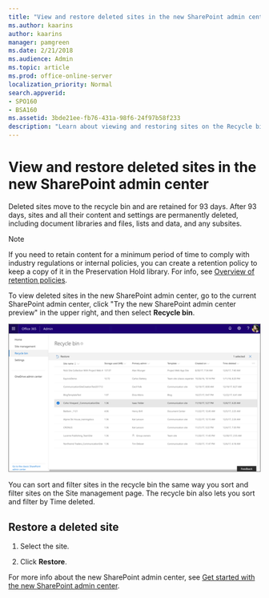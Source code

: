 ```yaml
---
title: "View and restore deleted sites in the new SharePoint admin center"
ms.author: kaarins
author: kaarins
manager: pamgreen
ms.date: 2/21/2018
ms.audience: Admin
ms.topic: article
ms.prod: office-online-server
localization_priority: Normal
search.appverid:
- SPO160
- BSA160
ms.assetid: 3bde21ee-fb76-431a-98f6-24f97b58f233
description: "Learn about viewing and restoring sites on the Recycle bin page of the new SharePoint admin center."
---
```


# View and restore deleted sites in the new SharePoint admin center

Deleted sites move to the recycle bin and are retained for 93 days. After 93 days, sites and all their content and settings are permanently deleted, including document libraries and files, lists and data, and any subsites.
  
> [!NOTE]
> If you need to retain content for a minimum period of time to comply with industry regulations or internal policies, you can create a retention policy to keep a copy of it in the Preservation Hold library. For info, see [Overview of retention policies](https://support.office.com/article/5e377752-700d-4870-9b6d-12bfc12d2423). 
  
To view deleted sites in the new SharePoint admin center, go to the current SharePoint admin center, click "Try the new SharePoint admin center preview" in the upper right, and then select **Recycle bin**. 
  
![The recycle bin in the new SharePoint admin center](media/b195b8c7-ee2b-4a02-92cb-ed61899edd24.png)
  
You can sort and filter sites in the recycle bin the same way you sort and filter sites on the Site management page. The recycle bin also lets you sort and filter by Time deleted.
  
## Restore a deleted site

1. Select the site.
    
2. Click **Restore**.
    
For more info about the new SharePoint admin center, see [Get started with the new SharePoint admin center](get-started-with-the-new-sharepoint-admin-center-preview.md).
  

